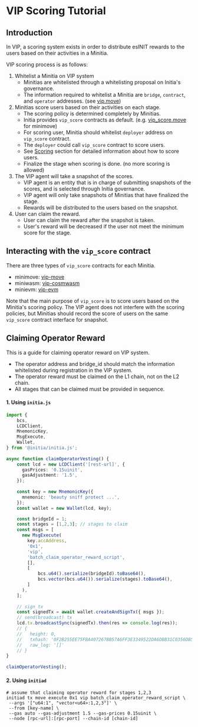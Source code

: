 # VIP Scoring Tutorial

## Introduction
In VIP, a scoring system exists in order to distribute esINIT rewards to the users based on their activities in a Minitia.

VIP scoring process is as follows:

1. Whitelist a Minitia on VIP system
    - Minitias are whitelisted through a whitelisting proposal on Initia's governance.
    - The information required to whitelist a Minitia are `bridge`, `contract`, and `operator` addresses. (see [vip.move](https://github.com/initia-labs/movevm/blob/cbb9e0d2d903b79fd0d2bcfed1aa01c7503ca98c/precompile/modules/initia_stdlib/sources/vip/vip.move#L868))
2. Minitias score users based on their activities on each stage.
    - The scoring policy is determined completely by Minitias.
    - Initia provides `vip_score` contracts as default. (e.g. [vip_score.move](https://github.com/initia-labs/movevm/blob/main/precompile/modules/minitia_stdlib/sources/vip/score.move) for minimove)
    - For scoring user, Minitia should whitelist `deployer` address on `vip_score` contract.
    - The `deployer` could call `vip_score` contract to score users.
    - See [Scoring](#step-2-scoring) section for detailed information about how to score users.
    - Finalize the stage when scoring is done. (no more scoring is allowed)
3. The VIP agent will take a snapshot of the scores.
    - VIP agent is an entity that is in charge of submitting snapshots of the scores, and is selected through Initia governance.
    - VIP agent will only take snapshots of Minitias that have finalized the stage. 
    - Rewards will be distributed to the users based on the snapshot.
4. User can claim the reward.
    - User can claim the reward after the snapshot is taken.
    - User's reward will be decreased if the user not meet the minimum score for the stage.


## Interacting with the `vip_score` contract

There are three types of `vip_score` contracts for each Minitia.

- minimove: [vip-move](./minimove/README.md)
- miniwasm: [vip-cosmwasm](https://github.com/initia-labs/vip-cosmwasm/blob/14bab45bc5dbc3d3efd29ce987658489fa541d54/README.md)
- minievm: [vip-evm](https://github.com/initia-labs/vip-evm/blob/927653295803716e4aaf14c6ffa24924f664e359/README.md)

Note that the main purpose of `vip_score` is to score users based on the Minitia's scoring policy. The VIP agent does not interfere with the scoring policies, but Minitias should record the score of users on the same `vip_score` contract interface for snapshot.

## Claiming Operator Reward

This is a guide for claiming operator reward on VIP system. 

- The operator address and bridge_id should match the information whitelisted during registration in the VIP system. 
- The operator reward must be claimed on the L1 chain, not on the L2 chain.
- All stages that can be claimed must be provided in sequence.

#### 1. Using `initia.js`

```typescript
import {
    bcs,
    LCDClient,
    MnemonicKey,
    MsgExecute,
    Wallet,
} from '@initia/initia.js';
  
async function claimOperatorVesting() {
    const lcd = new LCDClient('[rest-url]', {
      gasPrices: '0.15uinit',
      gasAdjustment: '1.5',
    });
  
    const key = new MnemonicKey({
      mnemonic: 'beauty sniff protect ...',
    });
    const wallet = new Wallet(lcd, key);

    const bridgeId = 1;
    const stages = [1,2,3]; // stages to claim
    const msgs = [
      new MsgExecute(
        key.accAddress,
        '0x1',
        'vip',
        'batch_claim_operator_reward_script',
        [],
        [
            bcs.u64().serialize(bridgeId).toBase64(),
            bcs.vector(bcs.u64()).serialize(stages).toBase64(),
        ]
      ),
    ];
  
    // sign tx
    const signedTx = await wallet.createAndSignTx({ msgs });
    // send(broadcast) tx
    lcd.tx.broadcastSync(signedTx).then(res => console.log(res));
    // {
    //   height: 0,
    //   txhash: '0F2B255EE75FBA407267BB57A6FF3E3349522DA6DBB31C0356DB588CC3933F37',
    //   raw_log: '[]'
    // }
}
  
claimOperatorVesting();
```

#### 2. Using `initiad`

```shell
# assume that claiming operator reward for stages 1,2,3
initiad tx move execute 0x1 vip batch_claim_operator_reward_script \
 --args '["u64:1", "vector<u64>:1,2,3"]' \ 
 --from [key-name] \
 --gas auto --gas-adjustment 1.5 --gas-prices 0.15uinit \
 --node [rpc-url]:[rpc-port] --chain-id [chain-id]
```
